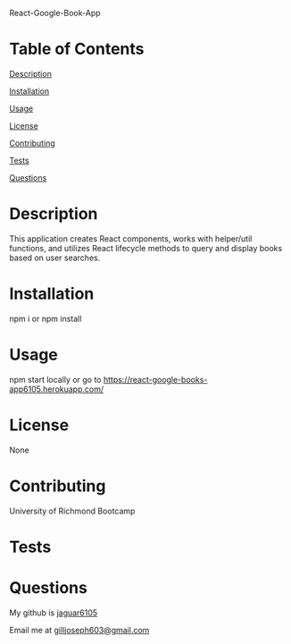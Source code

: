 
React-Google-Book-App

# Table of Contents

[Description](#description) 

[Installation](#installation)

[Usage](#usage)

[License](#license)

[Contributing](#contributing)

[Tests](#tests)

[Questions](#questions)
    
# Description 
This application creates React components, works with helper/util functions, and utilizes React lifecycle methods to query and display books based on user searches.

# Installation
npm i or npm install

# Usage
npm start locally or go to https://react-google-books-app6105.herokuapp.com/

# License
None

# Contributing
University of Richmond Bootcamp

# Tests


# Questions
My github is [jaguar6105](https://github.com/jaguar6105)

Email me at gilljoseph603@gmail.com
    
    
    